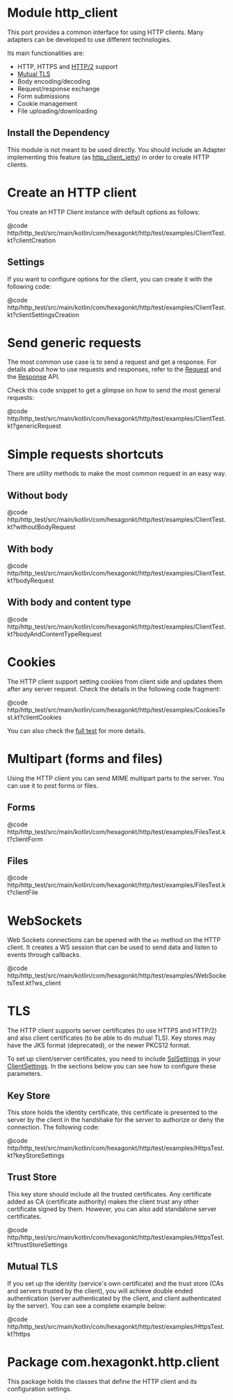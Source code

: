 
# Module http_client
This port provides a common interface for using HTTP clients. Many adapters can be developed to use
different technologies.

Its main functionalities are:

* HTTP, HTTPS and [HTTP/2] support
* [Mutual TLS]
* Body encoding/decoding
* Request/response exchange
* Form submissions
* Cookie management
* File uploading/downloading

[HTTP/2]: https://en.wikipedia.org/wiki/HTTP/2
[Mutual TLS]: https://en.wikipedia.org/wiki/Mutual_authentication

## Install the Dependency
This module is not meant to be used directly. You should include an Adapter implementing this
feature (as [http_client_jetty]) in order to create HTTP clients.

[http_client_jetty]: /http_client_jetty

# Create an HTTP client
You create an HTTP Client instance with default options as follows:

@code http/http_test/src/main/kotlin/com/hexagonkt/http/test/examples/ClientTest.kt?clientCreation

## Settings
If you want to configure options for the client, you can create it with the following code:

@code http/http_test/src/main/kotlin/com/hexagonkt/http/test/examples/ClientTest.kt?clientSettingsCreation

# Send generic requests
The most common use case is to send a request and get a response. For details about how to
use requests and responses, refer to the [Request] and the [Response] API.

Check this code snippet to get a glimpse on how to send the most general requests:

@code http/http_test/src/main/kotlin/com/hexagonkt/http/test/examples/ClientTest.kt?genericRequest

[Request]: /api/http/http/com.hexagonkt.http.model/-http-request
[Response]: /api/http/http/com.hexagonkt.http.model/-http-response

# Simple requests shortcuts
There are utility methods to make the most common request in an easy way.

## Without body
@code http/http_test/src/main/kotlin/com/hexagonkt/http/test/examples/ClientTest.kt?withoutBodyRequest

## With body
@code http/http_test/src/main/kotlin/com/hexagonkt/http/test/examples/ClientTest.kt?bodyRequest

## With body and content type
@code http/http_test/src/main/kotlin/com/hexagonkt/http/test/examples/ClientTest.kt?bodyAndContentTypeRequest

# Cookies
The HTTP client support setting cookies from client side and updates them after any server request.
Check the details in the following code fragment:

@code http/http_test/src/main/kotlin/com/hexagonkt/http/test/examples/CookiesTest.kt?clientCookies

You can also check the [full test] for more details.

[full test]: https://github.com/hexagontk/hexagon/blob/main/http/http_test/src/main/kotlin/com/hexagonkt/http/test/examples/CookiesTest.kt

# Multipart (forms and files)
Using the HTTP client you can send MIME multipart parts to the server. You can use it to post forms
or files.

## Forms
@code http/http_test/src/main/kotlin/com/hexagonkt/http/test/examples/FilesTest.kt?clientForm

## Files
@code http/http_test/src/main/kotlin/com/hexagonkt/http/test/examples/FilesTest.kt?clientFile

# WebSockets
Web Sockets connections can be opened with the `ws` method on the HTTP client. It creates a WS
session that can be used to send data and listen to events through callbacks.

@code http/http_test/src/main/kotlin/com/hexagonkt/http/test/examples/WebSocketsTest.kt?ws_client

# TLS
The HTTP client supports server certificates (to use HTTPS and HTTP/2) and also client certificates
(to be able to do mutual TLS). Key stores may have the JKS format (deprecated), or the newer PKCS12
format.

To set up client/server certificates, you need to include [SslSettings] in your [ClientSettings]. In
the sections below you can see how to configure these parameters.

[SslSettings]: /api/http/http/com.hexagonkt.http/-ssl-settings
[ClientSettings]: /api/http/http_client/com.hexagonkt.http.client/-http-client-settings

## Key Store
This store holds the identity certificate, this certificate is presented to the server by the client
in the handshake for the server to authorize or deny the connection. The following code:

@code http/http_test/src/main/kotlin/com/hexagonkt/http/test/examples/HttpsTest.kt?keyStoreSettings

## Trust Store
This key store should include all the trusted certificates. Any certificate added as CA (certificate
authority) makes the client trust any other certificate signed by them. However, you can also add
standalone server certificates.

@code http/http_test/src/main/kotlin/com/hexagonkt/http/test/examples/HttpsTest.kt?trustStoreSettings

## Mutual TLS
If you set up the identity (service's own certificate) and the trust store (CAs and servers trusted
by the client), you will achieve double ended authentication (server authenticated by the client,
and client authenticated by the server). You can see a complete example below:

@code http/http_test/src/main/kotlin/com/hexagonkt/http/test/examples/HttpsTest.kt?https

# Package com.hexagonkt.http.client
This package holds the classes that define the HTTP client and its configuration settings.

[http]: /http

